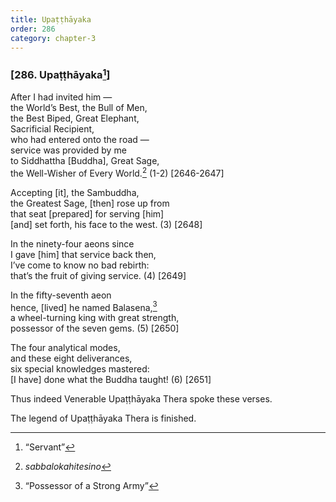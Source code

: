 ```yaml
---
title: Upaṭṭhāyaka
order: 286
category: chapter-3
---
```


### \[286. Upaṭṭhāyaka[^1]\]

After I had invited him —  
the World’s Best, the Bull of Men,  
the Best Biped, Great Elephant,  
Sacrificial Recipient,  
who had entered onto the road —  
service was provided by me  
to Siddhattha \[Buddha\], Great Sage,  
the Well-Wisher of Every World.[^2] (1-2) \[2646-2647\]

Accepting \[it\], the Sambuddha,  
the Greatest Sage, \[then\] rose up from  
that seat \[prepared\] for serving \[him\]  
\[and\] set forth, his face to the west. (3) \[2648\]

In the ninety-four aeons since  
I gave \[him\] that service back then,  
I’ve come to know no bad rebirth:  
that’s the fruit of giving service. (4) \[2649\]

In the fifty-seventh aeon  
hence, \[lived\] he named Balasena,[^3]  
a wheel-turning king with great strength,  
possessor of the seven gems. (5) \[2650\]

The four analytical modes,  
and these eight deliverances,  
six special knowledges mastered:  
\[I have\] done what the Buddha taught! (6) \[2651\]

Thus indeed Venerable Upaṭṭhāyaka Thera spoke these verses.

The legend of Upaṭṭhāyaka Thera is finished.

[^1]: “Servant”

[^2]: *sabbalokahitesino*

[^3]: “Possessor of a Strong Army”
